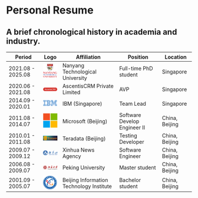 # Personal Resume

## A brief chronological history in academia and industry.

| Period            | Logo                                      | Affiliation                              | Position                     | Location       |
|-------------------|-------------------------------------------|------------------------------------------|------------------------------|----------------|
| 2021.08 - 2025.08 | <img src="./logo/ntu.png" width=50>       | Nanyang Technological University         | Full-time PhD student        | Singapore      |
| 2020.06 - 2021.08 | <img src="./logo/ascentis.png" width=50>  | AscentisCRM Private Limited              | AVP                          | Singapore      |
| 2014.09 - 2020.01 | <img src="./logo/ibm.png" width=50>       | IBM (Singapore)                          | Team Lead                    | Singapore      |
| 2011.08 - 2014.07 | <img src="./logo/ms.png" width=50>        | Microsoft (Beijing)                      | Software Develop Engineer II | China, Beijing |
| 2010.01 - 2011.08 | <img src="./logo/teradata.png" width=50>  | Teradata (Beijing)                       | Testing Developer            | China, Beijing |
| 2009.07 - 2009.12 | <img src="./logo/xhs.png" width=50>       | Xinhua News Agency                       | Software Engineer            | China, Beijing |
| 2006.08 - 2009.07 | <img src="./logo/pku.png" width=50>       | Peking University                        | Master student               | China, Beijing |
| 2001.09 - 2005.07 | <img src="./logo/biti.png" width=50>      | Beijing Information Technology Institute | Bachelor student             | China, Beijing |
